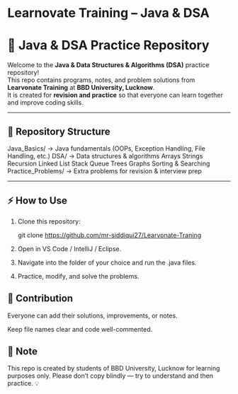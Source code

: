 # Learnovate Training – Java & DSA

# 🚀 Java & DSA Practice Repository  

Welcome to the **Java & Data Structures & Algorithms (DSA)** practice repository!  
This repo contains programs, notes, and problem solutions from **Learvonate Training** at **BBD University, Lucknow**.  
It is created for **revision and practice** so that everyone can learn together and improve coding skills.  

---

## 📂 Repository Structure
Java_Basics/ → Java fundamentals (OOPs, Exception Handling, File Handling, etc.)
DSA/ → Data structures & algorithms
Arrays
Strings
Recursion
Linked List
Stack
Queue
Trees
Graphs
Sorting & Searching
Practice_Problems/ → Extra problems for revision & interview prep


---

## ⚡ How to Use
1. Clone this repository:  
   
   git clone https://github.com/mr-siddiqui27/Learvonate-Traning
   
2. Open in VS Code / IntelliJ / Eclipse.

3. Navigate into the folder of your choice and run the .java files.

4. Practice, modify, and solve the problems.

## 🤝 Contribution

Everyone can add their solutions, improvements, or notes.

Keep file names clear and code well-commented.

## 📝 Note

This repo is created by students of BBD University, Lucknow for learning purposes only.
Please don’t copy blindly — try to understand and then practice. 💡

